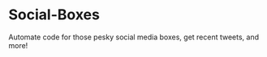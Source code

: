 Social-Boxes
============

Automate code for those pesky social media boxes, get recent tweets, and more!